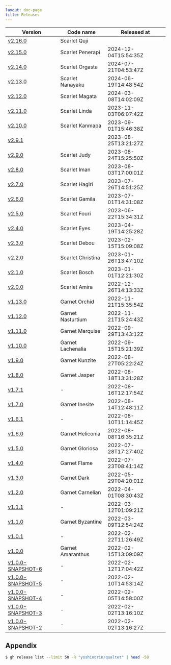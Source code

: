 ```yaml
---
layout: doc-page
title: Releases
---
```


| Version | Code name | Released at |
| --- | --- | --- |
| [v2.16.0](https://github.com/yoshinorin/qualtet/releases/tag/v2.16.0)                      | Scarlet Quji             |                        |
| [v2.15.0](https://github.com/yoshinorin/qualtet/releases/tag/v2.15.0)                      | Scarlet Penerapi         | 2024-12-04T15:54:35Z   |
| [v2.14.0](https://github.com/yoshinorin/qualtet/releases/tag/v2.14.0)                      | Scarlet Orgasta          | 2024-07-21T04:53:47Z   |
| [v2.13.0](https://github.com/yoshinorin/qualtet/releases/tag/v2.13.0)                      | Scarlet Nanayaku         | 2024-06-19T14:48:54Z   |
| [v2.12.0](https://github.com/yoshinorin/qualtet/releases/tag/v2.12.0)                      | Scarlet Magata           | 2024-03-08T14:02:09Z   |
| [v2.11.0](https://github.com/yoshinorin/qualtet/releases/tag/v2.11.0)                      | Scarlet Linda            | 2023-11-03T06:07:42Z   |
| [v2.10.0](https://github.com/yoshinorin/qualtet/releases/tag/v2.10.0)                      | Scarlet Kanmapa          | 2023-09-01T15:46:38Z   |
| [v2.9.1](https://github.com/yoshinorin/qualtet/releases/tag/v2.9.1)                        |                          | 2023-08-25T13:21:27Z   |
| [v2.9.0](https://github.com/yoshinorin/qualtet/releases/tag/v2.9.0)                        | Scarlet Judy             | 2023-08-24T15:25:50Z   |
| [v2.8.0](https://github.com/yoshinorin/qualtet/releases/tag/v2.8.0)                        | Scarlet Iman             | 2023-08-03T17:00:01Z   |
| [v2.7.0](https://github.com/yoshinorin/qualtet/releases/tag/v2.7.0)                        | Scarlet Hagiri           | 2023-07-26T14:51:25Z   |
| [v2.6.0](https://github.com/yoshinorin/qualtet/releases/tag/v2.6.0)                        | Scarlet Gamila           | 2023-07-01T14:31:08Z   |
| [v2.5.0](https://github.com/yoshinorin/qualtet/releases/tag/v2.5.0)                        | Scarlet Fouri            | 2023-06-22T15:34:31Z   |
| [v2.4.0](https://github.com/yoshinorin/qualtet/releases/tag/v2.4.0)                        | Scarlet Eyes             | 2023-04-19T14:25:28Z   |
| [v2.3.0](https://github.com/yoshinorin/qualtet/releases/tag/v2.3.0)                        | Scarlet Debou            | 2023-02-15T15:09:08Z   |
| [v2.2.0](https://github.com/yoshinorin/qualtet/releases/tag/v2.2.0)                        | Scarlet Christina        | 2023-01-26T13:47:10Z   |
| [v2.1.0](https://github.com/yoshinorin/qualtet/releases/tag/v2.1.0)                        | Scarlet Bosch            | 2023-01-01T12:21:30Z   |
| [v2.0.0](https://github.com/yoshinorin/qualtet/releases/tag/v2.0.0)                        | Scarlet Amira            | 2022-12-26T14:13:33Z   |
| [v1.13.0](https://github.com/yoshinorin/qualtet/releases/tag/v1.13.0)                      | Garnet Orchid            | 2022-11-21T15:35:54Z   |
| [v1.12.0](https://github.com/yoshinorin/qualtet/releases/tag/v1.12.0)                      | Garnet Nasturtium        | 2022-11-21T15:24:43Z   |
| [v1.11.0](https://github.com/yoshinorin/qualtet/releases/tag/v1.11.0)                      | Garnet Marquise          | 2022-09-29T13:43:12Z   |
| [v1.10.0](https://github.com/yoshinorin/qualtet/releases/tag/v1.10.0)                      | Garnet Lachenalia        | 2022-09-15T15:21:39Z   |
| [v1.9.0](https://github.com/yoshinorin/qualtet/releases/tag/v1.9.0)                        | Garnet Kunzite           | 2022-08-27T05:22:24Z   |
| [v1.8.0](https://github.com/yoshinorin/qualtet/releases/tag/v1.8.0)                        | Garnet Jasper            | 2022-08-18T13:31:28Z   |
| [v1.7.1](https://github.com/yoshinorin/qualtet/releases/tag/v1.7.1)                        | -                        | 2022-08-16T12:17:54Z   |
| [v1.7.0](https://github.com/yoshinorin/qualtet/releases/tag/v1.7.0)                        | Garnet Inesite           | 2022-08-14T12:48:11Z   |
| [v1.6.1](https://github.com/yoshinorin/qualtet/releases/tag/v1.6.1)                        | -                        | 2022-08-10T11:14:45Z   |
| [v1.6.0](https://github.com/yoshinorin/qualtet/releases/tag/v1.6.0)                        | Garnet Heliconia         | 2022-08-08T16:35:21Z   |
| [v1.5.0](https://github.com/yoshinorin/qualtet/releases/tag/v1.5.0)                        | Garnet Gloriosa          | 2022-07-28T17:27:40Z   |
| [v1.4.0](https://github.com/yoshinorin/qualtet/releases/tag/v1.4.0)                        | Garnet Flame             | 2022-07-23T08:41:14Z   |
| [v1.3.0](https://github.com/yoshinorin/qualtet/releases/tag/v1.3.0)                        | Garnet Dark              | 2022-05-29T04:20:01Z   |
| [v1.2.0](https://github.com/yoshinorin/qualtet/releases/tag/v1.2.0)                        | Garnet Carnelian         | 2022-04-01T08:30:43Z   |
| [v1.1.1](https://github.com/yoshinorin/qualtet/releases/tag/v1.1.1)                        | -                        | 2022-03-12T01:09:21Z   |
| [v1.1.0](https://github.com/yoshinorin/qualtet/releases/tag/v1.1.0)                        | Garnet Byzantine         | 2022-03-09T12:54:24Z   |
| [v1.0.1](https://github.com/yoshinorin/qualtet/releases/tag/v1.0.1)                        | -                        | 2022-02-22T11:26:49Z   |
| [v1.0.0](https://github.com/yoshinorin/qualtet/releases/tag/v1.0.0)                        | Garnet Amaranthus        | 2022-02-15T13:09:09Z   |
| [v1.0.0-SNAPSHOT-6](https://github.com/yoshinorin/qualtet/releases/tag/v1.0.0-SNAPSHOT-6)  | -                        | 2022-02-12T17:04:42Z   |
| [v1.0.0-SNAPSHOT-5](https://github.com/yoshinorin/qualtet/releases/tag/v1.0.0-SNAPSHOT-5)  | -                        | 2022-02-10T14:53:14Z   |
| [v1.0.0-SNAPSHOT-4](https://github.com/yoshinorin/qualtet/releases/tag/v1.0.0-SNAPSHOT-4)  | -                        | 2022-02-05T14:58:00Z   |
| [v1.0.0-SNAPSHOT-3](https://github.com/yoshinorin/qualtet/releases/tag/v1.0.0-SNAPSHOT-3)  | -                        | 2022-02-02T13:16:10Z   |
| [v1.0.0-SNAPSHOT-2](https://github.com/yoshinorin/qualtet/releases/tag/v1.0.0-SNAPSHOT-2)  | -                        | 2022-02-02T13:16:27Z   |


## Appendix

```sh
$ gh release list --limit 50 -R "yoshinorin/qualtet" | head -50
```
